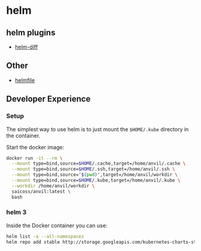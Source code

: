 # helm

## helm plugins

- [helm-diff](https://github.com/databus23/helm-diff)

## Other

- [helmfile](https://github.com/roboll/helmfile)

## Developer Experience

### Setup

The simplest way to use helm is to just mount the `$HOME/.kube` directory in the container.

Start the docker image:

```sh
docker run -it --rm \
  --mount type=bind,source=$HOME/.cache,target=/home/anvil/.cache \
  --mount type=bind,source=$HOME/.ssh,target=/home/anvil/.ssh \
  --mount type=bind,source="$(pwd)",target=/home/anvil/workdir \
  --mount type=bind,source=$HOME/.kube,target=/home/anvil/.kube \
  --workdir /home/anvil/workdir \
  saicoss/anvil:latest \
  bash
```

### helm 3

Inside the Docker container you can use:

```sh
helm list -a --all-namespaces
helm repo add stable http://storage.googleapis.com/kubernetes-charts-stable
```
